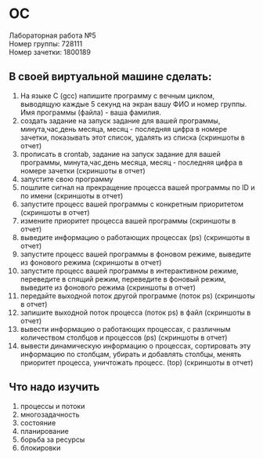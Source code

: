 # OC
Лабораторная работа №5  
Номер группы: 728111  
Номер зачетки: 1800189
## В своей виртуальной машине сделать:
1. На языке С (gcc) напишите программу с вечным циклом, выводящую каждые 5 секунд на экран вашу ФИО и номер группы. Имя программы (файла) - ваша фамилия.  
2. создать задание на запуск задание для вашей программы, минута,час,день месяца, месяц - последняя цифра в номере зачетки, показывать этот список, удалять из списка  (скриншоты в отчет)  
3. прописать в crontab, задание на запуск задание для вашей программы, минута,час,день месяца, месяц - последняя цифра в номере зачетки (скриншоты в отчет)  
4. запустите свою программу  
5. пошлите сигнал на прекращение процесса вашей программы по ID и по имени  (скриншоты в отчет)  
6. запустите процесс вашей программы с конкретным приоритетом (скриншоты в отчет)  
7. измените приоритет процесса вашей программы (скриншоты в отчет)  
8. выведите информацию о работающих процессах (ps) (скриншоты в отчет)  
9. запустите процесс вашей программы в фоновом режиме, выведите из фонового режима (скриншоты в отчет)  
10. запустите процесс вашей программы в интерактивном режиме, переведите в спящий режим, переведите в фоновый режим, выведите из фонового режима (скриншоты в отчет)  
11. передайте выходной поток другой программе (поток ps) (скриншоты в отчет)  
12. запишите выходной поток процесса (поток ps) в файл (скриншоты в отчет)  
13. вывести информацию о работающих процессах, с различным количеством столбцов и процессов (ps) (скриншоты в отчет)  
14. вывести динамическую информацию о процессах, сортировать эту информацию по столбцам, убирать и добавлять столбцы, менять приоритет процесса, уничтожать процесс. (top) (скриншоты в отчет)  
## Что надо изучить
1. процессы и потоки  
2. многозадачность 
3. состояние
4. планирование
5. борьба за ресурсы
6. блокировки
